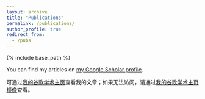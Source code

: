 ```yaml
---
layout: archive
title: "Publications"
permalink: /publications/
author_profile: true
redirect_from:
  - /pubs
---
```


{% include base_path %}

You can find my articles on [my Google Scholar profile](https://scholar.google.com.hk/citations?user=evxj9KUAAAAJ&hl=zh-CN).

可通过[我的谷歌学术主页](https://scholar.google.com.hk/citations?user=evxj9KUAAAAJ&hl=zh-CN)查看我的文章；如果无法访问，请通过[我的谷歌学术主页镜像](https://so.cljtscd.com/citations?user=evxj9KUAAAAJ&hl=zh-CN&oi=ao)查看。
